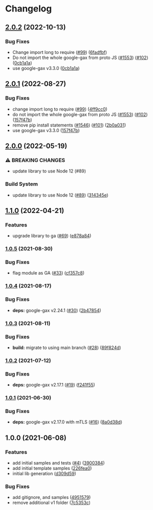 # Changelog

## [2.0.2](https://github.com/googleapis/google-cloud-node/compare/shell-v2.0.1...shell-v2.0.2) (2022-10-13)


### Bug Fixes

* Change import long to require ([#99](https://github.com/googleapis/google-cloud-node/issues/99)) ([6fadfbf](https://github.com/googleapis/google-cloud-node/commit/6fadfbff2f58b32f58a97d222008126f08122464))
* Do not import the whole google-gax from proto JS ([#1553](https://github.com/googleapis/google-cloud-node/issues/1553)) ([#102](https://github.com/googleapis/google-cloud-node/issues/102)) ([0cb1a1a](https://github.com/googleapis/google-cloud-node/commit/0cb1a1a97898d4e9bfa9a46382782a8b38f8a90c))
* use google-gax v3.3.0 ([0cb1a1a](https://github.com/googleapis/google-cloud-node/commit/0cb1a1a97898d4e9bfa9a46382782a8b38f8a90c))

## [2.0.1](https://github.com/googleapis/nodejs-cloud-shell/compare/v2.0.0...v2.0.1) (2022-08-27)


### Bug Fixes

* change import long to require ([#99](https://github.com/googleapis/nodejs-cloud-shell/issues/99)) ([4ff9cc0](https://github.com/googleapis/nodejs-cloud-shell/commit/4ff9cc0cbf92bdb372994b27e81116412b46a10b))
* do not import the whole google-gax from proto JS ([#1553](https://github.com/googleapis/nodejs-cloud-shell/issues/1553)) ([#102](https://github.com/googleapis/nodejs-cloud-shell/issues/102)) ([157f47b](https://github.com/googleapis/nodejs-cloud-shell/commit/157f47b06a9ed2b664e8a2a9a14916bce786adbc))
* remove pip install statements ([#1546](https://github.com/googleapis/nodejs-cloud-shell/issues/1546)) ([#101](https://github.com/googleapis/nodejs-cloud-shell/issues/101)) ([2b0a031](https://github.com/googleapis/nodejs-cloud-shell/commit/2b0a031a6c7340a9cba6e779bca7afc9d01e9640))
* use google-gax v3.3.0 ([157f47b](https://github.com/googleapis/nodejs-cloud-shell/commit/157f47b06a9ed2b664e8a2a9a14916bce786adbc))

## [2.0.0](https://github.com/googleapis/nodejs-cloud-shell/compare/v1.1.0...v2.0.0) (2022-05-19)


### ⚠ BREAKING CHANGES

* update library to use Node 12 (#89)

### Build System

* update library to use Node 12 ([#89](https://github.com/googleapis/nodejs-cloud-shell/issues/89)) ([314345e](https://github.com/googleapis/nodejs-cloud-shell/commit/314345e76607e76c4ee4e5866080e1eff599e261))

## [1.1.0](https://github.com/googleapis/nodejs-cloud-shell/compare/v1.0.5...v1.1.0) (2022-04-21)


### Features

* upgrade library to ga ([#69](https://github.com/googleapis/nodejs-cloud-shell/issues/69)) ([e878a84](https://github.com/googleapis/nodejs-cloud-shell/commit/e878a84014054ecfc2cd2d090c6762eaeca20fca))

### [1.0.5](https://www.github.com/googleapis/nodejs-cloud-shell/compare/v1.0.4...v1.0.5) (2021-08-30)


### Bug Fixes

* flag module as GA ([#33](https://www.github.com/googleapis/nodejs-cloud-shell/issues/33)) ([cf357c8](https://www.github.com/googleapis/nodejs-cloud-shell/commit/cf357c81140d75b3c7106dc747bac328da247363))

### [1.0.4](https://www.github.com/googleapis/nodejs-cloud-shell/compare/v1.0.3...v1.0.4) (2021-08-17)


### Bug Fixes

* **deps:** google-gax v2.24.1 ([#30](https://www.github.com/googleapis/nodejs-cloud-shell/issues/30)) ([2b47854](https://www.github.com/googleapis/nodejs-cloud-shell/commit/2b4785463941a7260631280b38175196f220e2ae))

### [1.0.3](https://www.github.com/googleapis/nodejs-cloud-shell/compare/v1.0.2...v1.0.3) (2021-08-11)


### Bug Fixes

* **build:** migrate to using main branch ([#28](https://www.github.com/googleapis/nodejs-cloud-shell/issues/28)) ([89f824d](https://www.github.com/googleapis/nodejs-cloud-shell/commit/89f824d75bd1190568c8e28ccef8ee896b86ecdc))

### [1.0.2](https://www.github.com/googleapis/nodejs-cloud-shell/compare/v1.0.1...v1.0.2) (2021-07-12)


### Bug Fixes

* **deps:** google-gax v2.17.1 ([#19](https://www.github.com/googleapis/nodejs-cloud-shell/issues/19)) ([f241f55](https://www.github.com/googleapis/nodejs-cloud-shell/commit/f241f55a0bd87224b297a7724c3db38593a3f94b))

### [1.0.1](https://www.github.com/googleapis/nodejs-cloud-shell/compare/v1.0.0...v1.0.1) (2021-06-30)


### Bug Fixes

* **deps:** google-gax v2.17.0 with mTLS ([#16](https://www.github.com/googleapis/nodejs-cloud-shell/issues/16)) ([8a0d38d](https://www.github.com/googleapis/nodejs-cloud-shell/commit/8a0d38df49000efdaa011f82cdc0f26af9c0468d))

## 1.0.0 (2021-06-08)


### Features

* add initial samples and tests ([#4](https://www.github.com/googleapis/nodejs-cloud-shell/issues/4)) ([3900384](https://www.github.com/googleapis/nodejs-cloud-shell/commit/3900384736a8e66e5b00c8ca298d3d4fb9a1b4b3))
* add initial template samples ([226fea0](https://www.github.com/googleapis/nodejs-cloud-shell/commit/226fea0042f75dcff523d47477583b9180fa7b46))
* initial lib generation ([d309d59](https://www.github.com/googleapis/nodejs-cloud-shell/commit/d309d59eed1de379b13c328a82d86c88f7aa453c))


### Bug Fixes

* add gitignore, and samples ([4951579](https://www.github.com/googleapis/nodejs-cloud-shell/commit/4951579c22c3a230621898ec6f581faa0a5df28b))
* remove additional v1 folder ([7c5353c](https://www.github.com/googleapis/nodejs-cloud-shell/commit/7c5353c89630fb61ec3f264196766ecf51669e0e))
